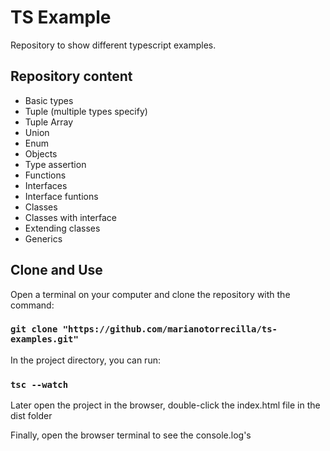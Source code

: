 # TS Example

Repository to show different typescript examples.

## Repository content

+ Basic types
+ Tuple (multiple types specify)
+ Tuple Array
+ Union
+ Enum
+ Objects
+ Type assertion
+ Functions
+ Interfaces
+ Interface funtions
+ Classes
+ Classes with interface
+ Extending classes
+ Generics

## Clone and Use

Open a terminal on your computer and clone the repository with the command:

### `git clone "https://github.com/marianotorrecilla/ts-examples.git"`

In the project directory, you can run:

### `tsc --watch`

Later open the project in the browser, double-click the index.html file in the dist folder

Finally, open the browser terminal to see the console.log's



